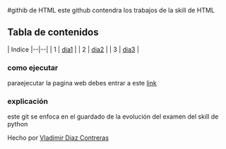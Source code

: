 #githib de HTML
este github contendra los trabajos de la skill de HTML 

## Tabla de contenidos
| Indice
|--|--|
| 1 |  [dia1](https://github.com/VladimirDiazContreras/HTML_S1_DiazContrerasVladimir/tree/main/dia1) |
| 2 | [dia2](https://github.com/VladimirDiazContreras/HTML_S1_DiazContrerasVladimir/tree/main/dia2) |
| 3 | [dia3](https://github.com/VladimirDiazContreras/HTML_S1_DiazContrerasVladimir/tree/main/dia3) | 




### como ejecutar 
paraejecutar la pagina web debes entrar a este  [link](https://vladimirdiazcontreras.github.io/HTML_S1_DiazContrerasVladimir)  



### explicación  
este git   se enfoca en el guardado de la evolución del examen del skill de python 


Hecho por [Vladimir Diaz Contreras](https://github.com/VladimirDiazContreras)  
